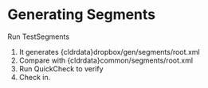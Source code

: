 # Generating Segments

Run TestSegments

1.  It generates {cldrdata}dropbox/gen/segments/root.xml
2.  Compare with {cldrdata}common/segments/root.xml
3.  Run QuickCheck to verify
4.  Check in.
